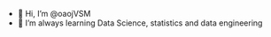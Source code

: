 - 👋 Hi, I’m @oaojVSM
- 🌱 I’m always learning Data Science, statistics and data engineering

<!---
oaojVSM/oaojVSM is a ✨ special ✨ repository because its `README.md` (this file) appears on your GitHub profile.
You can click the Preview link to take a look at your changes.
--->
